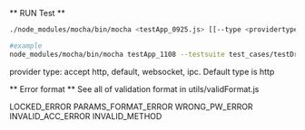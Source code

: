 ** RUN Test **

```bash
./node_modules/mocha/bin/mocha <testApp_0925.js> [[--type <providertype>]] [[--testsuite <path/to/csv_file>]] [[[--reporter mocha-junit-reporter]][[--reporter-options mochaFile=path/to/result.xml]]]

#example
node_modules/mocha/bin/mocha testApp_1108 --testsuite test_cases/testDriver.csv --type http  --no-timeouts

```

provider type: accept http, default, websocket, ipc. Default type is http



** Error format **
See all of validation format in utils/validFormat.js

LOCKED_ERROR
PARAMS_FORMAT_ERROR
WRONG_PW_ERROR
INVALID_ACC_ERROR
INVALID_METHOD


